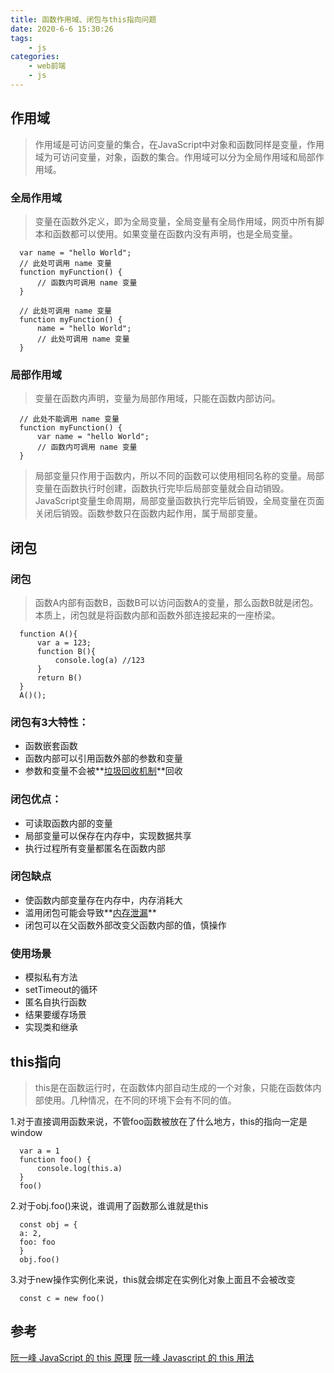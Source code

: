 ```yaml
---
title: 函数作用域、闭包与this指向问题
date: 2020-6-6 15:30:26
tags: 
    - js
categories: 
    - web前端
    - js
---
```


## 作用域
>作用域是可访问变量的集合，在JavaScript中对象和函数同样是变量，作用域为可访问变量，对象，函数的集合。作用域可以分为全局作用域和局部作用域。
### 全局作用域
>变量在函数外定义，即为全局变量，全局变量有全局作用域，网页中所有脚本和函数都可以使用。如果变量在函数内没有声明，也是全局变量。

```
  var name = "hello World";
  // 此处可调用 name 变量
  function myFunction() {
      // 函数内可调用 name 变量
  }
```

```
  // 此处可调用 name 变量
  function myFunction() {
      name = "hello World";
      // 此处可调用 name 变量
  }
```

### 局部作用域
>变量在函数内声明，变量为局部作用域，只能在函数内部访问。

```
  // 此处不能调用 name 变量
  function myFunction() {
      var name = "hello World";
      // 函数内可调用 name 变量
  }
```

>局部变量只作用于函数内，所以不同的函数可以使用相同名称的变量。局部变量在函数执行时创建，函数执行完毕后局部变量就会自动销毁。
>JavaScript变量生命周期，局部变量函数执行完毕后销毁，全局变量在页面关闭后销毁。函数参数只在函数内起作用，属于局部变量。

## 闭包
### 闭包
>函数A内部有函数B，函数B可以访问函数A的变量，那么函数B就是闭包。本质上，闭包就是将函数内部和函数外部连接起来的一座桥梁。

```
  function A(){
      var a = 123;
      function B(){
          console.log(a) //123
      }
      return B()
  }
  A()();
```

### 闭包有3大特性：
+ 函数嵌套函数
+ 函数内部可以引用函数外部的参数和变量
+ 参数和变量不会被**[垃圾回收机制](https://developer.mozilla.org/zh-CN/docs/Web/JavaScript/Memory_Management)**回收

### 闭包优点：
+ 可读取函数内部的变量
+ 局部变量可以保存在内存中，实现数据共享
+ 执行过程所有变量都匿名在函数内部

### 闭包缺点
+ 使函数内部变量存在内存中，内存消耗大
+ 滥用闭包可能会导致**[内存泄漏](http://www.ruanyifeng.com/blog/2017/04/memory-leak.html)**
+ 闭包可以在父函数外部改变父函数内部的值，慎操作

### 使用场景
+ 模拟私有方法
+ setTimeout的循环
+ 匿名自执行函数
+ 结果要缓存场景
+ 实现类和继承

## this指向
>this是在函数运行时，在函数体内部自动生成的一个对象，只能在函数体内部使用。几种情况，在不同的环境下会有不同的值。

1.对于直接调用函数来说，不管foo函数被放在了什么地方，this的指向一定是window
```
  var a = 1
  function foo() {
      console.log(this.a)
  }
  foo()
```
2.对于obj.foo()来说，谁调用了函数那么谁就是this
```
  const obj = {
  a: 2,
  foo: foo
  }
  obj.foo()
```
3.对于new操作实例化来说，this就会绑定在实例化对象上面且不会被改变
```
  const c = new foo()
```

## 参考
[阮一峰 JavaScript 的 this 原理](http://www.ruanyifeng.com/blog/2018/06/javascript-this.html)
[阮一峰 Javascript 的 this 用法](http://www.ruanyifeng.com/blog/2010/04/using_this_keyword_in_javascript.html)